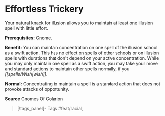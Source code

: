 ﻿---
cssclass: [feats]

---
# Effortless Trickery

Your natural knack for illusion allows you to maintain at least one illusion spell with little effort.

**Prerequisites:** Gnome.

**Benefit:** You can maintain concentration on one spell of the illusion school as a swift action. This has no effect on spells of other schools or on illusion spells with durations that don't depend on your active concentration. While you may only maintain one spell as a swift action, you may take your move and standard actions to maintain other spells normally, if you _[[spells/Wish|wish]]_.

**Normal:** Concentrating to maintain a spell is a standard action that does not provoke attacks of opportunity.

**Source** Gnomes Of Golarion
>[!tags_panel]- Tags
> #feat/racial, 